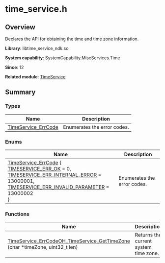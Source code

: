 # time_service.h


## Overview

Declares the API for obtaining the time and time zone information.

**Library**: libtime_service_ndk.so

**System capability**: SystemCapability.MiscServices.Time

**Since**: 12

**Related module**: [TimeService](_time_service.md)


## Summary


### Types

| Name| Description| 
| -------- | -------- |
|[TimeService_ErrCode](_time_service.md#timeservice_errcode)| Enumerates the error codes.| 


### Enums

| Name| Description| 
| -------- | -------- |
| [TimeService_ErrCode](_time_service.md#timeservice_errcode) {<br>[TIMESERVICE_ERR_OK](_time_service.md) = 0,<br>[TIMESERVICE_ERR_INTERNAL_ERROR](_time_service.md) = 13000001,<br>[TIMESERVICE_ERR_INVALID_PARAMETER](_time_service.md) = 13000002<br>} | Enumerates the error codes.| 


### Functions

| Name| Description| 
| -------- | -------- |
| [TimeService_ErrCode](_time_service.md#timeservice_errcode)[OH_TimeService_GetTimeZone](_time_service.md#oh_timeservice_gettimezone) (char \*timeZone, uint32_t len) | Returns the current system time zone.| 

